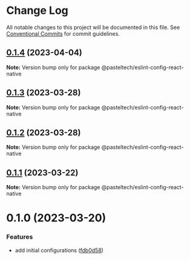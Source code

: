 # Change Log

All notable changes to this project will be documented in this file.
See [Conventional Commits](https://conventionalcommits.org) for commit guidelines.

## [0.1.4](https://github.com/pasteltech/coding-standard-typescript/compare/@pasteltech/eslint-config-react-native@0.1.3...@pasteltech/eslint-config-react-native@0.1.4) (2023-04-04)

**Note:** Version bump only for package @pasteltech/eslint-config-react-native





## [0.1.3](https://github.com/pasteltech/coding-standard-typescript/compare/@pasteltech/eslint-config-react-native@0.1.2...@pasteltech/eslint-config-react-native@0.1.3) (2023-03-28)

**Note:** Version bump only for package @pasteltech/eslint-config-react-native





## [0.1.2](https://github.com/pasteltech/coding-standard-typescript/compare/@pasteltech/eslint-config-react-native@0.1.1...@pasteltech/eslint-config-react-native@0.1.2) (2023-03-28)

**Note:** Version bump only for package @pasteltech/eslint-config-react-native





## [0.1.1](https://github.com/pasteltech/coding-standard-typescript/compare/@pasteltech/eslint-config-react-native@0.1.0...@pasteltech/eslint-config-react-native@0.1.1) (2023-03-22)

**Note:** Version bump only for package @pasteltech/eslint-config-react-native





# 0.1.0 (2023-03-20)


### Features

* add initial configurations ([fdb0d58](https://github.com/pasteltech/coding-standard-typescript/commit/fdb0d58d7a0bb85c80851aede7756b59a416f528))
